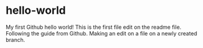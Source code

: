 # hello-world
My first Github hello world!
This is the first file edit on the readme file. Following the guide from Github. 
Making an edit on a file on a newly created branch.
